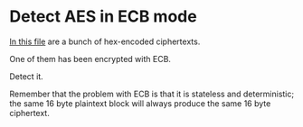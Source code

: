 # Detect AES in ECB mode

[In this file](input.txt) are a bunch of hex-encoded ciphertexts.

One of them has been encrypted with ECB.

Detect it.

Remember that the problem with ECB is that it is stateless and deterministic;
the same 16 byte plaintext block will always produce the same 16 byte ciphertext.

